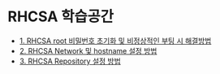 # RHCSA 학습공간

- [1. RHCSA root 비밀번호 초기화 및 비정상적인 부팅 시 해결방법](https://github.com/yeomyaloo/RHCSA/issues/1)
- [2. RHCSA Network 및 hostname 설정 방법](https://github.com/yeomyaloo/RHCSA/issues/2)
- [3. RHCSA Repository 설정 방법](https://github.com/yeomyaloo/RHCSA/issues/3)

